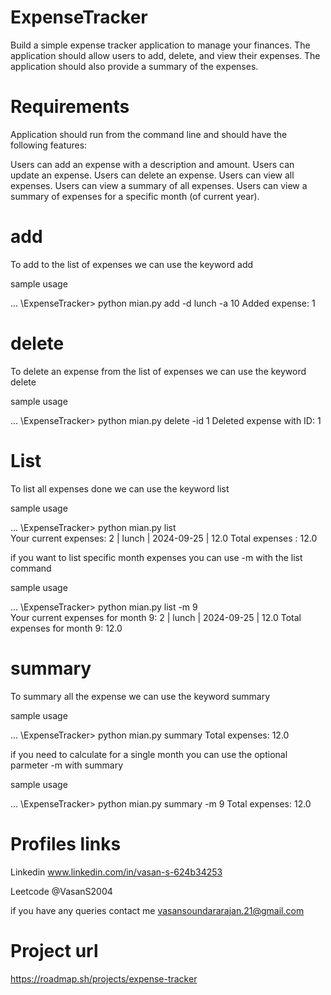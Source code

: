 # ExpenseTracker
Build a simple expense tracker application to manage your finances. The application should allow users to add, delete, and view their expenses. The application should also provide a summary of the expenses.

# Requirements
Application should run from the command line and should have the following features:

Users can add an expense with a description and amount.
Users can update an expense.
Users can delete an expense.
Users can view all expenses.
Users can view a summary of all expenses.
Users can view a summary of expenses for a specific month (of current year).

# add 
To add to the list of expenses we can use the keyword add

sample usage

... \ExpenseTracker> python mian.py add -d lunch -a 10
Added expense: 1

# delete
To delete an expense from the list of expenses we can use the keyword delete

sample usage

... \ExpenseTracker> python mian.py delete -id 1
Deleted expense with ID: 1

# List 
To list all expenses done we can use the keyword list 

sample usage

... \ExpenseTracker> python mian.py list        
Your current expenses:
2 | lunch | 2024-09-25 | 12.0
Total expenses : 12.0

if you want to list specific month expenses you can use -m with the list command

sample usage

... \ExpenseTracker> python mian.py list -m 9    
Your current expenses for month 9: 
2 | lunch | 2024-09-25 | 12.0
Total expenses for month 9: 12.0

# summary 
To summary all the expense we can use the keyword summary

sample usage

... \ExpenseTracker> python mian.py summary
Total expenses: 12.0

if you need to calculate for a single month you can use the optional parmeter -m with summary

sample usage 

... \ExpenseTracker> python mian.py summary -m 9
Total expenses: 12.0

# Profiles links
Linkedin www.linkedin.com/in/vasan-s-624b34253

Leetcode @VasanS2004

if you have any queries contact me vasansoundararajan.21@gmail.com

# Project url
https://roadmap.sh/projects/expense-tracker